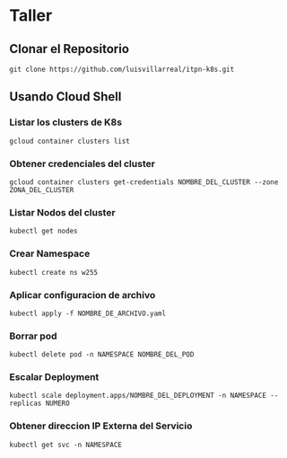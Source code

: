 # Taller

## Clonar el Repositorio

```
git clone https://github.com/luisvillarreal/itpn-k8s.git
```

## Usando Cloud Shell

### Listar los clusters de K8s
```
gcloud container clusters list
```

### Obtener credenciales del cluster
```
gcloud container clusters get-credentials NOMBRE_DEL_CLUSTER --zone ZONA_DEL_CLUSTER
```

### Listar Nodos del cluster
```
kubectl get nodes
```


### Crear Namespace
```
kubectl create ns w255
```

### Aplicar configuracion de archivo
```
kubectl apply -f NOMBRE_DE_ARCHIVO.yaml
```

### Borrar pod
```
kubectl delete pod -n NAMESPACE NOMBRE_DEL_POD
```

### Escalar Deployment
```
kubectl scale deployment.apps/NOMBRE_DEL_DEPLOYMENT -n NAMESPACE --replicas NUMERO
```

### Obtener direccion IP Externa del Servicio
```
kubectl get svc -n NAMESPACE
```
